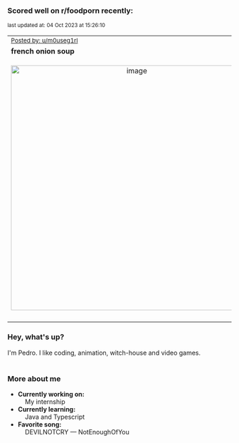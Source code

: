 ### Scored well on r/foodporn recently:

<p align="left"><sub>last updated at: 04 Oct 2023 at 15:26:10</sub></p>

|   |
| --- |
| <sub>[Posted by: u/m0useg1rl][source]</sub> |
| **french onion soup** | 
|<p align="center"> <img alt="image" src="https://i.redd.it/6w5qydzcuzrb1.jpg" width="550" /> </p>|
|   |

### Hey, what's up?

I'm Pedro. I like coding, animation, witch-house and video games.<br><br>

### More about me
- **Currently working on:**  
&nbsp;&nbsp;&nbsp;&nbsp;My internship
- **Currently learning:**  
&nbsp;&nbsp;&nbsp;&nbsp;Java and Typescript
- **Favorite song:**  
&nbsp;&nbsp;&nbsp;&nbsp;DEVILNOTCRY — NotEnoughOfYou<br><br>

  



  
  
  
[linkedin]: https://linkedin.com/in/pedro-h-r-gomes-8a487b14a/
[gmail]: mailto:pilique11@gmail.com
[source]: https://reddit.com/r/FoodPorn/comments/16ysoiv/french_onion_soup/
[redditAPI]: https://www.reddit.com/dev/api/